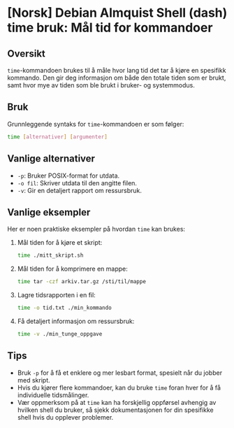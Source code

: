 # [Norsk] Debian Almquist Shell (dash) time bruk: Mål tid for kommandoer

## Oversikt
`time`-kommandoen brukes til å måle hvor lang tid det tar å kjøre en spesifikk kommando. Den gir deg informasjon om både den totale tiden som er brukt, samt hvor mye av tiden som ble brukt i bruker- og systemmodus.

## Bruk
Grunnleggende syntaks for `time`-kommandoen er som følger:

```bash
time [alternativer] [argumenter]
```

## Vanlige alternativer
- `-p`: Bruker POSIX-format for utdata.
- `-o fil`: Skriver utdata til den angitte filen.
- `-v`: Gir en detaljert rapport om ressursbruk.

## Vanlige eksempler
Her er noen praktiske eksempler på hvordan `time` kan brukes:

1. Mål tiden for å kjøre et skript:
   ```bash
   time ./mitt_skript.sh
   ```

2. Mål tiden for å komprimere en mappe:
   ```bash
   time tar -czf arkiv.tar.gz /sti/til/mappe
   ```

3. Lagre tidsrapporten i en fil:
   ```bash
   time -o tid.txt ./min_kommando
   ```

4. Få detaljert informasjon om ressursbruk:
   ```bash
   time -v ./min_tunge_oppgave
   ```

## Tips
- Bruk `-p` for å få et enklere og mer lesbart format, spesielt når du jobber med skript.
- Hvis du kjører flere kommandoer, kan du bruke `time` foran hver for å få individuelle tidsmålinger.
- Vær oppmerksom på at `time` kan ha forskjellig oppførsel avhengig av hvilken shell du bruker, så sjekk dokumentasjonen for din spesifikke shell hvis du opplever problemer.